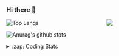 ### Hi there 👋

<!--
**tao8687/tao8687** is a ✨ _special_ ✨ repository because its `README.md` (this file) appears on your GitHub profile.

Here are some ideas to get you started:

- 🔭 I’m currently working on ...
- 🌱 I’m currently learning ...
- 👯 I’m looking to collaborate on ...
- 🤔 I’m looking for help with ...
- 💬 Ask me about ...
- 📫 How to reach me: ...
- 😄 Pronouns: ...
- ⚡ Fun fact: ...
-->

<img align='right' src="https://media.giphy.com/media/M9gbBd9nbDrOTu1Mqx/giphy.gif" width="240">

  
![Top Langs](https://github-readme-stats.vercel.app/api/top-langs/?username=tao8687&layout=compact&title_color=23238E&text_color=A67D3D)

![Anurag's github stats](https://github-readme-stats.vercel.app/api?username=tao8687&show_icons=true&&text_color=A67D3D&title_color=23238E&show_icons=false&count_private=true&hide=stars)

<details>
  <summary>:zap: Coding Stats</summary>
  <br>
    
<!--START_SECTION:waka-->
![Code Time](http://img.shields.io/badge/Code%20Time-1%2C164%20hrs%2050%20mins-blue)

![Profile Views](http://img.shields.io/badge/Profile%20Views-0-blue)

**🐱 My GitHub Data** 

> 📦 1.5 MB Used in GitHub's Storage 
 > 
> 🏆 126 Contributions in the Year 2023
 > 
> 🚫 Not Opted to Hire
 > 
> 📜 50 Public Repositories 
 > 
> 🔑 23 Private Repositories 
 > 
**I'm an Early 🐤** 

```text
🌞 Morning                994 commits         █████████████████████░░░░   82.90 % 
🌆 Daytime                84 commits          ██░░░░░░░░░░░░░░░░░░░░░░░   07.01 % 
🌃 Evening                117 commits         ██░░░░░░░░░░░░░░░░░░░░░░░   09.76 % 
🌙 Night                  4 commits           ░░░░░░░░░░░░░░░░░░░░░░░░░   00.33 % 
```
📅 **I'm Most Productive on Wednesday** 

```text
Monday                   173 commits         ████░░░░░░░░░░░░░░░░░░░░░   14.43 % 
Tuesday                  160 commits         ███░░░░░░░░░░░░░░░░░░░░░░   13.34 % 
Wednesday                226 commits         █████░░░░░░░░░░░░░░░░░░░░   18.85 % 
Thursday                 151 commits         ███░░░░░░░░░░░░░░░░░░░░░░   12.59 % 
Friday                   168 commits         ████░░░░░░░░░░░░░░░░░░░░░   14.01 % 
Saturday                 165 commits         ███░░░░░░░░░░░░░░░░░░░░░░   13.76 % 
Sunday                   156 commits         ███░░░░░░░░░░░░░░░░░░░░░░   13.01 % 
```


📊 **This Week I Spent My Time On** 

```text
🕑︎ Time Zone: Asia/Shanghai

💬 Programming Languages: 
C                        10 hrs 8 mins       ███████████████████░░░░░░   74.41 % 
Python                   57 mins             ██░░░░░░░░░░░░░░░░░░░░░░░   07.00 % 
Makefile                 42 mins             █░░░░░░░░░░░░░░░░░░░░░░░░   05.24 % 
JSON                     41 mins             █░░░░░░░░░░░░░░░░░░░░░░░░   05.10 % 
Text                     29 mins             █░░░░░░░░░░░░░░░░░░░░░░░░   03.59 % 

🔥 Editors: 
VS Code                  13 hrs 37 mins      █████████████████████████   100.00 % 

🐱‍💻 Projects: 
vc0768                   13 hrs 17 mins      ████████████████████████░   97.59 % 
sylixOS                  18 mins             █░░░░░░░░░░░░░░░░░░░░░░░░   02.29 % 
caffe                    1 min               ░░░░░░░░░░░░░░░░░░░░░░░░░   00.13 % 

💻 Operating System: 
Linux                    13 hrs 37 mins      █████████████████████████   100.00 % 
```

**I Mostly Code in Python** 

```text
Python                   9 repos             ████████░░░░░░░░░░░░░░░░░   30.00 % 
C++                      8 repos             ███████░░░░░░░░░░░░░░░░░░   26.67 % 
JavaScript               2 repos             ██░░░░░░░░░░░░░░░░░░░░░░░   06.67 % 
Batchfile                1 repo              █░░░░░░░░░░░░░░░░░░░░░░░░   03.33 % 
HTML                     1 repo              █░░░░░░░░░░░░░░░░░░░░░░░░   03.33 % 
```



**Timeline**

![Lines of Code chart](https://raw.githubusercontent.com/tao8687/tao8687/master/assets/bar_graph.png)


 Last Updated on 04/05/2023 01:21:32 UTC
<!--END_SECTION:waka-->
</details>
